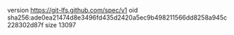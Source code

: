 version https://git-lfs.github.com/spec/v1
oid sha256:ade0ea21474d8e3496fd435d2420a5ec9b498211566dd8258a945c228302d87f
size 13097
